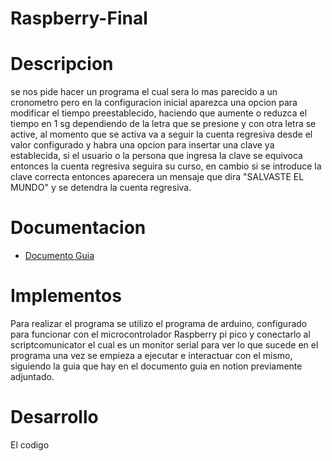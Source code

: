 # Raspberry-Final

# Descripcion 
se nos pide hacer un programa el cual sera lo mas parecido a un cronometro pero en la configuracion inicial aparezca una opcion para modificar el tiempo preestablecido, haciendo que aumente o reduzca el tiempo en 1 sg dependiendo de la letra que se presione y con otra letra se active, al momento que se activa va a seguir la cuenta regresiva desde el valor configurado y habra una opcion para insertar una clave ya establecida, si el usuario o la persona que ingresa la clave se equivoca entonces la cuenta regresiva seguira su curso, en cambio si se introduce la clave correcta entonces aparecera un mensaje que dira "SALVASTE EL MUNDO" y se detendra la cuenta regresiva.

# Documentacion

- [Documento Guia](https://silk-motion-e7d.notion.site/Unidad-1-Software-para-sistemas-embebidos-86760026bfac4e339e649191eedab500)

# Implementos

Para realizar el programa se utilizo el programa de arduino, configurado para funcionar con el microcontrolador Raspberry pi pico y conectarlo al scriptcomunicator el cual es un monitor serial para ver lo que sucede en el programa una vez se empieza a ejecutar e interactuar con el mismo, siguiendo la guia que hay en el documento guia en notion previamente adjuntado.

# Desarrollo 

El codigo 

